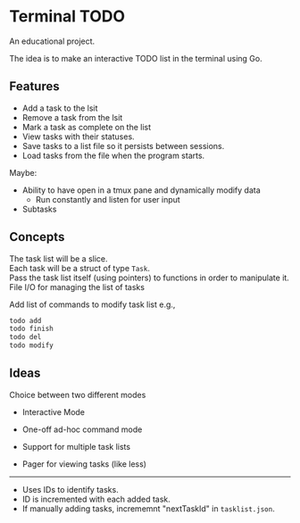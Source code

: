 # Terminal TODO

An educational project.  

The idea is to make an interactive TODO list in the terminal using Go.  




## Features
* Add a task to the lsit
* Remove a task from the lsit
* Mark a task as complete on the list
* View tasks with their statuses.
* Save tasks to a list file so it persists between sessions.  
* Load tasks from the file when the program starts.  

Maybe:
- Ability to have open in a tmux pane and dynamically modify data
    - Run constantly and listen for user input
- Subtasks

## Concepts
The task list will be a slice.  
Each task will be a struct of type `Task`.  
Pass the task list itself (using pointers) to functions in order to manipulate it.  
File I/O for managing the list of tasks


Add list of commands to modify task list
e.g.,
```bash
todo add 
todo finish
todo del
todo modify
```


## Ideas
Choice between two different modes
- Interactive Mode
- One-off ad-hoc command mode
- Support for multiple task lists

- Pager for viewing tasks (like less)

---

* Uses IDs to identify tasks. 
* ID is incremented with each added task.  
* If manually adding tasks, incrememnt "nextTaskId" in `tasklist.json`.  


